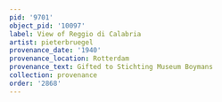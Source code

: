 ```yaml
---
pid: '9701'
object_pid: '10097'
label: View of Reggio di Calabria
artist: pieterbruegel
provenance_date: '1940'
provenance_location: Rotterdam
provenance_text: Gifted to Stichting Museum Boymans
collection: provenance
order: '2868'
---
```

